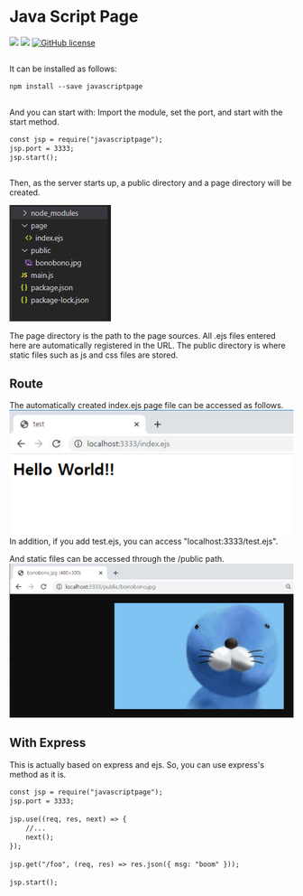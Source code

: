 # Java Script Page

![](https://img.shields.io/badge/language-Javascript-red) ![](https://img.shields.io/badge/version-0.3.0-brightgreen) [![GitHub license](https://img.shields.io/badge/license-MIT-blue.svg)](https://github.com/myyrakle/REAL_JSP/blob/master/LICENSE)

##

It can be installed as follows:

```
npm install --save javascriptpage
```

##

And you can start with: Import the module, set the port, and start with the start method.

```
const jsp = require("javascriptpage");
jsp.port = 3333;
jsp.start();
```

##

Then, as the server starts up, a public directory and a page directory will be created.

![](https://raw.githubusercontent.com/myyrakle/REAL_JSP/master/public/init.png)

The page directory is the path to the page sources. All .ejs files entered here are automatically registered in the URL.
The public directory is where static files such as js and css files are stored.

##

## Route

The automatically created index.ejs page file can be accessed as follows.
![](https://raw.githubusercontent.com/myyrakle/REAL_JSP/master/public/first_test.PNG)
In addition, if you add test.ejs, you can access "localhost:3333/test.ejs".

And static files can be accessed through the /public path.
![](https://raw.githubusercontent.com/myyrakle/REAL_JSP/master/public/public.PNG)

##

## With Express

This is actually based on express and ejs. So, you can use express's method as it is.

```
const jsp = require("javascriptpage");
jsp.port = 3333;

jsp.use((req, res, next) => {
    //...
    next();
});

jsp.get("/foo", (req, res) => res.json({ msg: "boom" }));

jsp.start();
```
